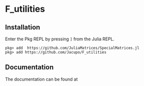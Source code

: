 # F_utilities

## Installation 
Enter the Pkg REPL by pressing `]` from the Julia REPL.
```
pkg> add  https://github.com/JuliaMatrices/SpecialMatrices.jl
pkg> add https://github.com/Jacupo/F_utilities
```

## Documentation
The documentation can be found at
